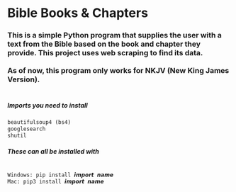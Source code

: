 # Bible Books & Chapters

<h3>This is a simple Python program that supplies the user with a text from the Bible based on the book and chapter they provide. This project uses web scraping to find its data.<br><br>
As of now, this program only works for NKJV (New King James Version).<br><br></h3>

<h5>Imports you need to install</h5>

```diff
beautifulsoup4 (bs4)
googlesearch
shutil
```

<h5>These can all be installed with</h5>

```diff

Windows: pip install 𝙞𝙢𝙥𝙤𝙧𝙩 𝙣𝙖𝙢𝙚
Mac: pip3 install 𝙞𝙢𝙥𝙤𝙧𝙩 𝙣𝙖𝙢𝙚
```

